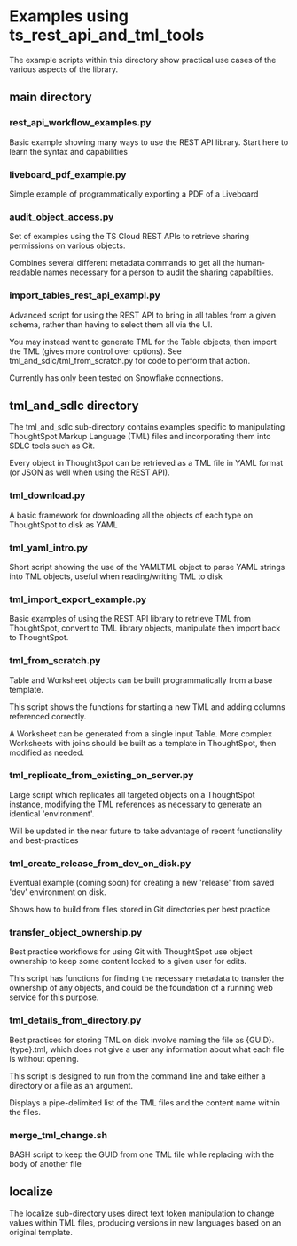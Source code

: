 # Examples using ts_rest_api_and_tml_tools

The example scripts within this directory show practical use cases of the various aspects of the library. 

## main directory

### rest_api_workflow_examples.py
Basic example showing many ways to use the REST API library. Start here to learn the syntax and capabilities

### liveboard_pdf_example.py
Simple example of programmatically exporting a PDF of a Liveboard

### audit_object_access.py
Set of examples using the TS Cloud REST APIs to retrieve sharing permissions on various objects.

Combines several different metadata commands to get all the human-readable names necessary for a person to audit the sharing capabiltiies.

### import_tables_rest_api_exampl.py
Advanced script for using the REST API to bring in all tables from a given schema, rather than having to select them all via the UI. 

You may instead want to generate TML for the Table objects, then import the TML (gives more control over options). See tml_and_sdlc/tml_from_scratch.py for code to perform that action.

Currently has only been tested on Snowflake connections.

## tml_and_sdlc directory
The tml_and_sdlc sub-directory contains examples specific to manipulating ThoughtSpot Markup Language (TML) files and incorporating them into SDLC tools such as Git.

Every object in ThoughtSpot can be retrieved as a TML file in YAML format (or JSON as well when using the REST API). 

### tml_download.py
A basic framework for downloading all the objects of each type on ThoughtSpot to disk as YAML 

### tml_yaml_intro.py
Short script showing the use of the YAMLTML object to parse YAML strings into TML objects, useful when reading/writing TML to disk

### tml_import_export_example.py
Basic examples of using the REST API library to retrieve TML from ThoughtSpot, convert to TML library objects, manipulate then import back to ThoughtSpot.

### tml_from_scratch.py
Table and Worksheet objects can be built programmatically from a base template. 

This script shows the functions for starting a new TML and adding columns referenced correctly. 

A Worksheet can be generated from a single input Table. More complex Worksheets with joins should be built as a template in ThoughtSpot, then modified as needed.

### tml_replicate_from_existing_on_server.py
Large script which replicates all targeted objects on a ThoughtSpot instance, modifying the TML references as necessary to generate an identical 'environment'.

Will be updated in the near future to take advantage of recent functionality and best-practices

### tml_create_release_from_dev_on_disk.py
Eventual example (coming soon) for creating a new 'release' from saved 'dev' environment on disk. 

Shows how to build from files stored in Git directories per best practice

### transfer_object_ownership.py
Best practice workflows for using Git with ThoughtSpot use object ownership to keep some content locked to a given user for edits. 

This script has functions for finding the necessary metadata to transfer the ownership of any objects, and could be the foundation of a running web service for this purpose. 

### tml_details_from_directory.py
Best practices for storing TML on disk involve naming the file as {GUID}.{type}.tml, which does not give a user any information about what each file is without opening.

This script is designed to run from the command line and take either a directory or a file as an argument. 

Displays a pipe-delimited list of the TML files and the content name within the files.


### merge_tml_change.sh
BASH script to keep the GUID from one TML file while replacing with the body of another file

## localize
The localize sub-directory uses direct text token manipulation to change values within TML files, producing versions in new languages based on an original template.
